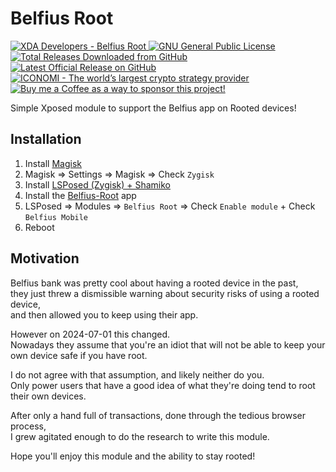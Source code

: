 # Belfius Root

<p align="left">
    <a href="https://xdaforums.com/t/TODO">
        <img src="https://img.shields.io/badge/XDA_Thread-Belfius_Root-orange" alt="XDA Developers - Belfius Root">
    </a> <a href="https://github.com/Rikj000/Belfius-Root/blob/development/LICENSE">
        <img src="https://img.shields.io/github/license/Rikj000/Belfius-Root?label=License&logo=gnu" alt="GNU General Public License">
    </a> <a href="https://github.com/Rikj000/Belfius-Root/releases">
        <img src="https://img.shields.io/github/downloads/Rikj000/Belfius-Root/total?label=Total%20Downloads&logo=github" alt="Total Releases Downloaded from GitHub">
    </a> <a href="https://github.com/Rikj000/Belfius-Root/releases/latest">
        <img src="https://img.shields.io/github/v/release/Rikj000/Belfius-Root?include_prereleases&label=Latest%20Release&logo=github" alt="Latest Official Release on GitHub">
    </a> <a href="https://www.iconomi.com/register?ref=zQQPK">
        <img src="https://img.shields.io/badge/ICONOMI-Join-blue?logo=bitcoin&logoColor=white" alt="ICONOMI - The world’s largest crypto strategy provider">
    </a> <a href="https://www.buymeacoffee.com/Rikj000">
        <img src="https://img.shields.io/badge/-Buy%20me%20a%20Coffee!-FFDD00?logo=buy-me-a-coffee&logoColor=black" alt="Buy me a Coffee as a way to sponsor this project!"> 
    </a>
</p>

Simple Xposed module to support the Belfius app on Rooted devices!

## Installation
1. Install [Magisk](https://topjohnwu.github.io/Magisk/install.html)
2. Magisk => Settings => Magisk => Check `Zygisk`
3. Install [LSPosed (Zygisk) + Shamiko](https://lsposed.org/)
4. Install the [Belfius-Root](https://github.com/Rikj000/Belfius-Root/releases) app
5. LSPosed => Modules => `Belfius Root` => Check `Enable module` + Check `Belfius Mobile`
6. Reboot

## Motivation

Belfius bank was pretty cool about having a rooted device in the past,   
they just threw a dismissible warning about security risks of using a rooted device,   
and then allowed you to keep using their app.

However on 2024-07-01 this changed.   
Nowadays they assume that you're an idiot that will not be able to keep your own device safe if you have root.

I do not agree with that assumption, and likely neither do you.   
Only power users that have a good idea of what they're doing tend to root their own devices.

After only a hand full of transactions, done through the tedious browser process,   
I grew agitated enough to do the research to write this module.

Hope you'll enjoy this module and the ability to stay rooted!
